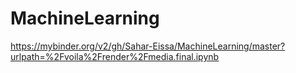 # MachineLearning
https://mybinder.org/v2/gh/Sahar-Eissa/MachineLearning/master?urlpath=%2Fvoila%2Frender%2Fmedia.final.ipynb
